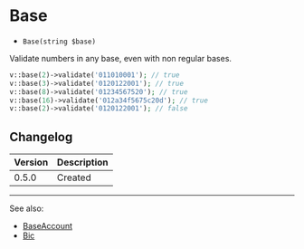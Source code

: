 # Base

- `Base(string $base)`

Validate numbers in any base, even with non regular bases.

```php
v::base(2)->validate('011010001'); // true
v::base(3)->validate('0120122001'); // true
v::base(8)->validate('01234567520'); // true
v::base(16)->validate('012a34f5675c20d'); // true
v::base(2)->validate('0120122001'); // false
```

## Changelog

Version | Description
--------|-------------
  0.5.0 | Created

***
See also:

  * [BaseAccount](BaseAccount.md)
  * [Bic](Bic.md)
